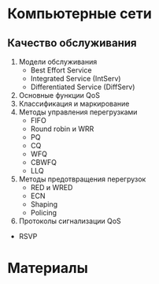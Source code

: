 # Компьютерные сети

## Качество обслуживания

1. Модели обслуживания
    * Best Effort Service
    * Integrated Service (IntServ)
    * Differentiated Service (DiffServ)
2. Основные функции QoS
3. Классификация и маркирование
4. Методы управления перегрузками
    * FIFO
    * Round robin и WRR
    * PQ
    * CQ
    * WFQ
    * CBWFQ
    * LLQ
4. Методы предотвращения перегрузок
    * RED и WRED
    * ECN
    * Shaping
    * Policing
5. Протоколы сигнализации QoS
  * RSVP
  
  # Материалы
